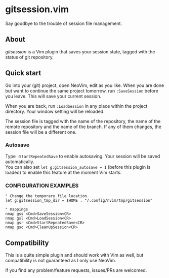 gitsession.vim
==============
Say goodbye to the trouble of session file management.

## About
*gitsession* is a Vim plugin that saves your session state, tagged with the status of git repository.  

## Quick start
Go into your (git) project, open NeoVim, edit as you like. When you are done but want to continue the same project tomorrow, run `:SaveSession` before you leave. This will save your current session.  

When you are back, run `:LoadSession` in any place within the project directory. Your window setting will be reloaded.  

The session file is tagged with the name of the repository, the name of the remote repository and the name of the branch. If any of them changes, the session file will be a different one.  

### Autosave
Type `:StartRepeatedSave` to enable autosaving. Your session will be saved automatically.  
You can also set `let g:gitsession_autosave = 1` (before this plugin is loaded) to enable this feature at the moment Vim starts.  

### CONFIGURATION EXAMPLES

```init.vim
" Change the temporary file location.  
let g:gitsession_tmp_dir = $HOME . "/.config/nvim/tmp/gitsession"  

" mappings  
nmap gss <Cmd>SaveSession<CR>  
nmap gsl <Cmd>LoadSession<CR>  
nmap gsr <Cmd>StartRepeatedSave<CR>  
nmap gsc <Cmd>CleanUpSession<CR>  
```

## Compatibility
This is a quite simple plugin and should work with Vim as well, but compatibility is not guaranteed as I only use NeoVim.  

If you find any problem/feature requests, issues/PRs are welcomed.
